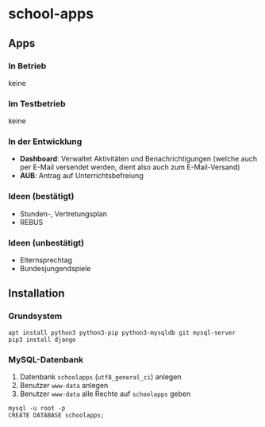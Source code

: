 # school-apps
## Apps
### In Betrieb
keine
### Im Testbetrieb
keine
### In der Entwicklung
- **Dashboard**: Verwaltet Aktivitäten und Benachrichtigungen (welche auch per E-Mail versendet werden, dient also auch zum E-Mail-Versand) 
- **AUB**: Antrag auf Unterrichtsbefreiung
### Ideen (bestätigt)
- Stunden-, Vertretungsplan
- REBUS
### Ideen (unbestätigt)
- Elternsprechtag
- Bundesjungendspiele
## Installation
### Grundsystem
```
apt install python3 python3-pip python3-mysqldb git mysql-server
pip3 install django
```

### MySQL-Datenbank
1. Datenbank `schoolapps` (`utf8_general_ci`) anlegen
2. Benutzer `www-data` anlegen
3. Benutzer `www-data` alle Rechte auf `schoolapps` geben
```
mysql -u root -p
CREATE DATABASE schoolapps;
```



